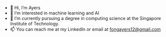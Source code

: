 - 👋 Hi, I’m Ayers
- 👀 I’m interested in machine learning and AI
- 🌱 I’m currently pursuing a degree in computing science at the Singapore Institute of Technology.
- 📫 You can reach me at my LinkedIn or email at fongayers12@gmail.com

<!---
Beefsteakk/Beefsteakk is a ✨ special ✨ repository because its `README.md` (this file) appears on your GitHub profile.
You can click the Preview link to take a look at your changes.
--->
